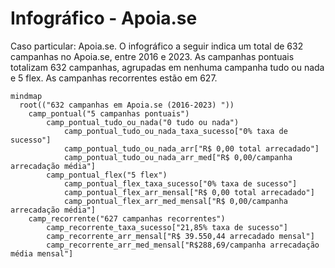 # Infográfico - Apoia.se

Caso particular: Apoia.se. O infográfico a seguir indica um total de 632 campanhas
no Apoia.se, entre 2016 e 2023. As campanhas pontuais totalizam 632 campanhas,
agrupadas em nenhuma campanha tudo ou nada e 5 flex. As campanhas recorrentes estão em 627.

```mermaid
mindmap
  root(("632 campanhas em Apoia.se (2016-2023) "))
    camp_pontual("5 campanhas pontuais")
        camp_pontual_tudo_ou_nada("0 tudo ou nada")
            camp_pontual_tudo_ou_nada_taxa_sucesso["0% taxa de sucesso"]
            camp_pontual_tudo_ou_nada_arr["R$ 0,00 total arrecadado"]
            camp_pontual_tudo_ou_nada_arr_med["R$ 0,00/campanha arrecadação média"]
        camp_pontual_flex("5 flex")
            camp_pontual_flex_taxa_sucesso["0% taxa de sucesso"]
            camp_pontual_flex_arr_mensal["R$ 0,00 total arrecadado"]
            camp_pontual_flex_arr_med_mensal["R$ 0,00/campanha arrecadação média"]
    camp_recorrente("627 campanhas recorrentes")
        camp_recorrente_taxa_sucesso["21,85% taxa de sucesso"]
        camp_recorrente_arr_mensal["R$ 39.550,44 arrecadado mensal"]
        camp_recorrente_arr_med_mensal["R$288,69/campanha arrecadação média mensal"]
```
